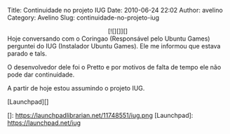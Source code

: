 Title: Continuidade no projeto IUG
Date: 2010-06-24 22:02
Author: avelino
Category: Avelino
Slug: continuidade-no-projeto-iug

<div class="separator" style="clear: both; text-align: center;">
[![][]][]

</div>
Hoje conversando com o Coringao (Responsável pelo Ubuntu Games)
perguntei do IUG (Instalador Ubuntu Games).  
Ele me informou que estava parado e tals.

O desenvolvedor dele foi o Pretto e por motivos de falta de tempo ele
não pode dar continuidade.

A partir de hoje estou assumindo o projeto IUG.

[Launchpad][]

  []: https://launchpadlibrarian.net/11748551/iug.png
  [Launchpad]: https://launchpad.net/iug

